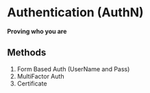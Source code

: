 # Authentication (AuthN)
**Proving who you are**
## Methods
1. Form Based Auth (UserName and Pass)
2. MultiFactor Auth
3. Certificate